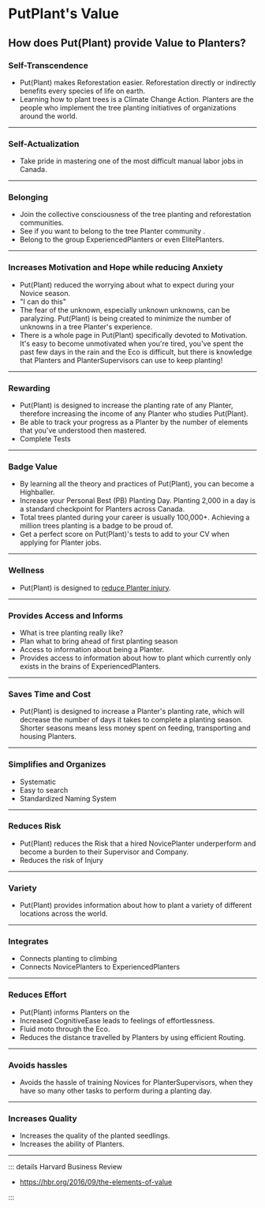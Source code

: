 # PutPlant's Value

## How does Put(Plant) provide Value to Planters?

### Self-Transcendence

- Put(Plant) makes Reforestation easier. Reforestation directly or indirectly benefits every species of life on earth.
- Learning how to plant trees is a Climate Change Action. Planters are the people who implement the tree planting initiatives of organizations around the world.

---

### Self-Actualization

- Take pride in mastering one of the most difficult manual labor jobs in Canada.  

---

### Belonging

- Join the collective consciousness of the tree planting and reforestation communities.
- See if you want to belong to the tree Planter community .
- Belong to the group ExperiencedPlanters or even ElitePlanters.

---

### Increases Motivation and Hope while reducing Anxiety

- <eco>Put(Plant)</eco> reduced the worrying about what to expect during your Novice season.
- "I can do this"
- The fear of the unknown, especially unknown unknowns, can be paralyzing. <eco>Put(Plant)</eco> is being created to minimize the number of unknowns in a tree Planter's experience.
- There is a whole page in <eco>Put(Plant)</eco> specifically devoted to Motivation. It's easy to become unmotivated when you're tired, you've spent the past few days in the rain and the Eco is difficult, but there is knowledge that Planters and PlanterSupervisors can use to keep planting!

---

### Rewarding

- <eco>Put(Plant)</eco> is designed to increase the planting rate of any Planter, therefore increasing the income of any Planter who studies <eco>Put(Plant)</eco>.
- Be able to track your progress as a Planter by the number of elements that you've understood then mastered.
- Complete Tests

---

### Badge Value

- By learning all the theory and practices of <eco>Put(Plant)</eco>, you can become a Highballer.
- Increase your Personal Best (PB) Planting Day. Planting 2,000 in a day is a standard checkpoint for Planters across Canada.
- Total trees planted during your career is usually 100,000+. Achieving a million trees planting is a badge to be proud of.
- Get a perfect score on <eco>Put(Plant)</eco>'s tests to add to your CV when applying for Planter jobs.

---

### Wellness

- <eco>Put(Plant)</eco> is designed to [reduce Planter injury](/guide/Why/Injury).

---

### Provides Access and Informs

- What is tree planting really like?
- Plan what to bring ahead of first planting season
- Access to information about being a Planter.
- Provides access to information about how to plant which currently only exists in the brains of ExperiencedPlanters.

---

### Saves Time and Cost

- Put(Plant) is designed to increase a Planter's planting rate, which will decrease the number of days it takes to complete a planting season. Shorter seasons means less money spent on feeding, transporting and housing Planters.

---

### Simplifies and Organizes

- Systematic
- Easy to search
- Standardized Naming System

---

### Reduces Risk

- Put(Plant) reduces the Risk that a hired NovicePlanter underperform and become a burden to their Supervisor and Company.
- Reduces the risk of Injury

---

### Variety

- Put(Plant) provides information about how to plant a variety of different locations across the world.

---

### Integrates

- Connects planting to climbing
- Connects NovicePlanters to ExperiencedPlanters

---

### Reduces Effort

- Put(Plant) informs Planters on the
- Increased <neuro>CognitiveEase</neuro> leads to feelings of effortlessness.
- Fluid moto through the Eco.
- Reduces the distance travelled by Planters by using efficient Routing.

---

### Avoids hassles

- Avoids the hassle of training Novices for PlanterSupervisors, when they have so many other tasks to perform during a planting day.  

---

### Increases Quality

- Increases the quality of the planted seedlings.
- Increases the ability of Planters.

---

::: details Harvard Business Review

- <https://hbr.org/2016/09/the-elements-of-value>

:::

